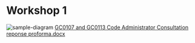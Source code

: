 # Workshop 1

![sample-diagram](https://github.com/user-attachments/assets/4058740c-8ab9-4c8f-943d-6aec3a344c09)
[GC0107 and GC0113 Code Administrator Consultation reponse proforma.docx](https://github.com/user-attachments/files/20592198/GC0107.and.GC0113.Code.Administrator.Consultation.reponse.proforma.docx)
